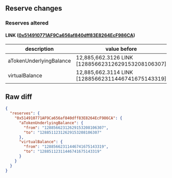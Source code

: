 ## Reserve changes

### Reserves altered

#### LINK ([0x514910771AF9Ca656af840dff83E8264EcF986CA](https://etherscan.io/address/0x514910771AF9Ca656af840dff83E8264EcF986CA))

| description | value before | value after |
| --- | --- | --- |
| aTokenUnderlyingBalance | 12,885,662.3126 LINK [12885662312629153208106307] | 12,885,112.3126 LINK [12885112312629153208106307] |
| virtualBalance | 12,885,662.3114 LINK [12885662311446741675143319] | 12,885,112.3114 LINK [12885112311446741675143319] |


## Raw diff

```json
{
  "reserves": {
    "0x514910771AF9Ca656af840dff83E8264EcF986CA": {
      "aTokenUnderlyingBalance": {
        "from": "12885662312629153208106307",
        "to": "12885112312629153208106307"
      },
      "virtualBalance": {
        "from": "12885662311446741675143319",
        "to": "12885112311446741675143319"
      }
    }
  }
}
```